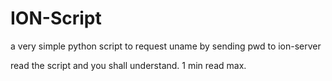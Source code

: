 # ION-Script
a very simple python script to request uname by sending pwd to ion-server

read the script and you shall understand. 1 min read max.
